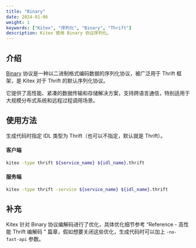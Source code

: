 ```yaml
---
title: "Binary"
date: 2024-01-06
weight: 1
keywords: ["Kitex", "序列化", "Binary", "Thrift"]
description: Kitex 使用 Binary 协议序列化。
---
```


## 介绍

[Binary](https://github.com/apache/thrift/blob/master/doc/specs/thrift-binary-protocol.md) 协议是一种以二进制格式编码数据的序列化协议，被广泛用于 Thrift 框架，是 Kitex 对于 Thrift 的默认序列化协议。

它提供了高性能、紧凑的数据传输和存储解决方案，支持跨语言通信，特别适用于大规模分布式系统和远程过程调用场景。

## 使用方法

生成代码时指定 IDL 类型为 Thrift（也可以不指定，默认就是 Thrift）。

#### 客户端

```sh
kitex -type thrift ${service_name} ${idl_name}.thrift
```

#### 服务端

```sh
kitex -type thrift -service ${service_name} ${idl_name}.thrift
```

## 补充

Kitex 针对 Binary 协议编解码进行了优化，具体优化细节参考 “Reference - 高性能 Thrift 编解码 " 篇章，假如想要关闭这些优化，生成代码时可以加上 `-no-fast-api` 参数。
